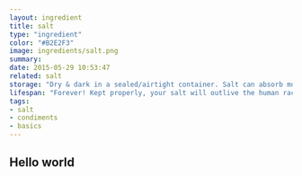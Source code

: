 ```yaml
---
layout: ingredient
title: salt 
type: "ingredient"
color: "#B2E2F3"
image: ingredients/salt.png
summary: 
date: 2015-05-29 10:53:47 
related: salt
storage: "Dry & dark in a sealed/airtight container. Salt can absorb moisture from the air, which may cause clumps."
lifespan: "Forever! Kept properly, your salt will outlive the human race."
tags:
- salt
- condiments
- basics
---
```


## Hello world 